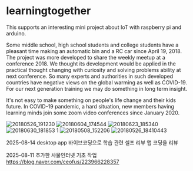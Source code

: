 # learningtogether

This supports an interesting mini project about IoT with raspberry pi and arduino.


Some middle school, high school students and college students have a pleasant time making an automatic bin and a RC car since April 19, 2018.
The project was more developed to share the weekly meetup at a conference 2018. We thought its development would be applied in the practical thought changing with curiosity and solving problems ability at next conference. So many experts and authorities in such developed countries have negative views on the global warming as well as COVID-19. For our next generation training we may do something in long term insight.


It's not easy to make something on people's life change and their kids future. In COVID-19 pandemic, a hard situation, new members having learning minds join some zoom video conferences since January 2020.


![20180526_191230](https://user-images.githubusercontent.com/5047309/50425424-078a8000-08b9-11e9-826b-4186a96bdf63.jpg)
![20180604_174544](https://user-images.githubusercontent.com/5047309/50425425-078a8000-08b9-11e9-9e49-7f2d218d61ed.jpg)
![20180623_185340](https://user-images.githubusercontent.com/5047309/50425426-08231680-08b9-11e9-84ee-e73b13e6f453.jpg)
![20180630_181853 1](https://user-images.githubusercontent.com/5047309/50425427-08231680-08b9-11e9-8662-1ac241c4c4c5.jpg)
![20180508_152206](https://user-images.githubusercontent.com/5047309/50425428-08231680-08b9-11e9-907e-95d606aec897.jpg)
![20180526_18410443](https://user-images.githubusercontent.com/5047309/50513769-18b3d680-0add-11e9-8262-ea60397c6efb.jpg)


2025-08-14 desktop app 바이브코딩으로 학습 관련 셀프 리뷰 앱 코딩을 리뷰

2025-08-11 추가한 사물인터넷 기초 작업
https://blog.naver.com/ceofus/223966228357


